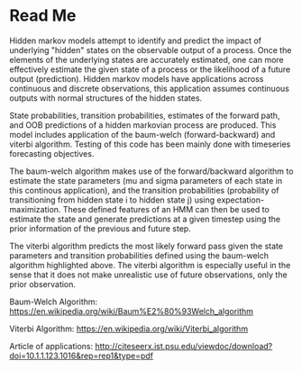 # Read Me

Hidden markov models attempt to identify and predict the impact of underlying "hidden" states on the observable output of a process. Once the elements of the underlying states are accurately estimated, one can more effectively estimate the given state of a process or the likelihood of a future output (prediction). Hidden markov models have applications across continuous and discrete observations, this application assumes continuous outputs with normal structures of the hidden states.

State probabilities, transition probabilities, estimates of the forward path, and OOB predictions of a hidden markovian process are produced. This model includes application of the baum-welch (forward-backward) and viterbi algorithm. Testing of this code has been mainly done with timeseries forecasting objectives.

The baum-welch algorithm makes use of the forward/backward algorithm to estimate the state parameters (mu and sigma parameters of each state in this continous application), and the transition probabilities (probability of transitioning from hidden state i to hidden state j) using expectation-maximization. These defined features of an HMM can then be used to estimate the state and generate predictions at a given timestep using the prior information of the previous and future step.

The viterbi algorithm predicts the most likely forward pass given the state parameters and transition probabilities defined using the baum-welch algorithm highlighted above. The viterbi algorithm is especially useful in the sense that it does not make unrealistic use of future observations, only the prior observation.


Baum-Welch Algorithm:
https://en.wikipedia.org/wiki/Baum%E2%80%93Welch_algorithm

Viterbi Algorithm:
https://en.wikipedia.org/wiki/Viterbi_algorithm

Article of applications:
http://citeseerx.ist.psu.edu/viewdoc/download?doi=10.1.1.123.1016&rep=rep1&type=pdf

